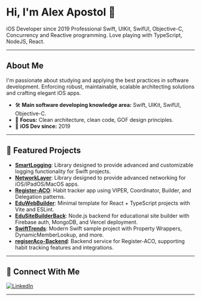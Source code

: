 # Hi, I'm Alex Apostol 👋

iOS Developer since 2019
Professional Swift, UIKit, SwifUI, Objective-C, Concurrency and Reactive programming.
Love playing with TypeScript, NodeJS, React.

---

## About Me

I'm passionate about studying and applying the best practices in software development. 
Enforcing robust, maintainable, scalable architecting solutions and crafting elegant iOS apps.

- 🛠 **Main software developing knowledge area:** Swift, UIKit, SwifUI, Objective-C.
- 🎯 **Focus:** Clean architecture, clean code, GOF design principles.
- 📱 **iOS Dev since:** 2019

---

## 🌟 Featured Projects
- [**SmartLogging**](https://github.com/AlexApostolSource/SmartLogging): Library designed to provide advanced and customizable logging functionality for Swift projects.
- [**NetworkLayer**](https://github.com/AlexApostolSource/NetworkLayer): Library designed to provide advanced networking for iOS/IPadOS/MacOS apps.
- [**Register-ACO**](https://github.com/Alex-Apostol-iOS/Register-ACO): Habit tracker app using VIPER, Coordinator, Builder, and Delegation patterns.
- [**EduWebBuilder**](https://github.com/EduSiteBuilder/EduWebBuilder): Minimal template for React + TypeScript projects with Vite and ESLint.
- [**EduSiteBuilderBack**](https://github.com/AlexApostolSource/EduSiteBuilderBack): Node.js backend for educational site builder with Firebase auth, MongoDB, and Vercel deployment.
- [**SwiftTrends**](https://github.com/AlexApostolSource/SwiftTrends): Modern Swift sample project with Property Wrappers, DynamicMemberLookup, and more.
- [**regiserAco-Backend**](https://github.com/AlexApostolSource/regiserAco-Backend): Backend service for Register-ACO, supporting habit tracking features and integrations.

---

## 💼 Connect With Me

[![LinkedIn](https://img.shields.io/badge/LinkedIn-blue?logo=linkedin&logoColor=white)](https://www.linkedin.com/in/alex-apostol-80a3a8171)

---

